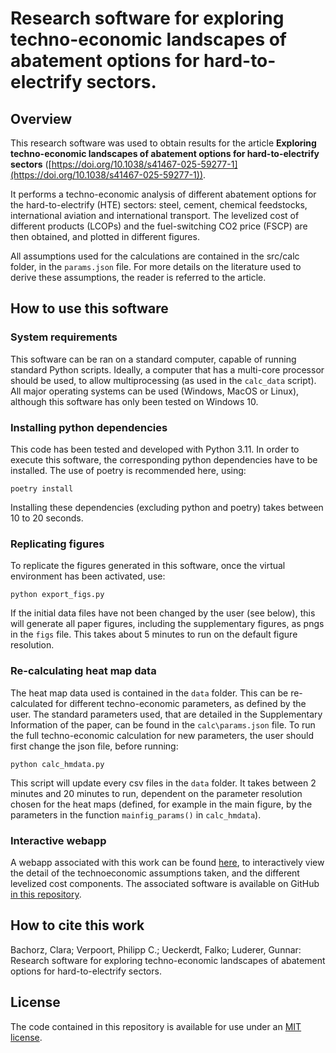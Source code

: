 # Research software for exploring techno-economic landscapes of abatement options for hard-to-electrify sectors.
## Overview
This research software was used to obtain results for the article **Exploring techno-economic landscapes of abatement options for hard-to-electrify sectors** ([https://doi.org/10.1038/s41467-025-59277-1](https://doi.org/10.1038/s41467-025-59277-1)).

It performs a techno-economic analysis of different abatement options for the hard-to-electrify (HTE) sectors: steel, cement, chemical feedstocks, international aviation and international transport. The levelized cost of different products (LCOPs) and the fuel-switching CO2 price (FSCP) are then obtained, and plotted in different figures.

All assumptions used for the calculations are contained in the src/calc folder, in the `params.json` file. For more details on the literature used to derive these assumptions, the reader is referred to the article.

## How to use this software

### System requirements

This software can be ran on a standard computer, capable of running standard Python scripts. Ideally, a computer that has a multi-core processor should be used, to allow multiprocessing (as used in the `calc_data` script). 
All major operating systems can be used (Windows, MacOS or Linux), although this software has only been tested on Windows 10.

### Installing python dependencies

This code has been tested and developed with Python 3.11. In order to execute this software, the corresponding python dependencies have to be installed. The use of poetry is recommended here, using:

```
poetry install
```

Installing these dependencies (excluding python and poetry) takes between 10 to 20 seconds.

### Replicating figures

To replicate the figures generated in this software, once the virtual environment has been activated, use:

```
python export_figs.py
```
If the initial data files have not been changed by the user (see below), this will generate all paper figures, including the supplementary figures, as pngs in the `figs` file. This takes about 5 minutes to run on the default figure resolution.

### Re-calculating heat map data

The heat map data used is contained in the `data` folder. This can be re-calculated for different techno-economic parameters, as defined by the user. The standard parameters used, that are detailed in the Supplementary Information of the paper, can be found  in the `calc\params.json` file. To run the full techno-economic calculation for new parameters, the user should first change the json file, before running:

```
python calc_hmdata.py
```
This script will update every csv files in the `data` folder. It takes between 2 minutes and 20 minutes to run, dependent on the parameter resolution chosen for the heat maps (defined, for example in the main figure, by the parameters in the function `mainfig_params()` in `calc_hmdata`).

### Interactive webapp

A webapp associated with this work can be found [here](https://doi.org/10.5880/pik.2025.001), to interactively view the detail of the technoeconomic assumptions taken, and the different levelized cost components. The associated software is available on GitHub [in this repository](https://github.com/clarabachorz/mapping-hte-sectors-webapp).

## How to cite this work

Bachorz, Clara; Verpoort, Philipp C.; Ueckerdt, Falko; Luderer, Gunnar: Research software for exploring techno-economic landscapes of abatement options for hard-to-electrify sectors.

## License
The code contained in this repository is available for use under an [MIT license](https://opensource.org/license/mit).
